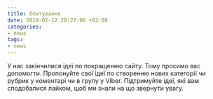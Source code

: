 ```yaml
---
title: Опитування
date: 2018-02-12 20:27:00 +02:00
categories:
- news
tags:
- news
---
```


У нас закінчилися ідеї по покращенню сайту. Тому просимо вас допомогти. Пропонуйте свої ідеї по створенню нових категорії чи рубрик у коментарі чи в групу у Viber. Підтримуйте ідеї, які вам сподобалися лайком, щоб ми знали на що звернути увагу.  
